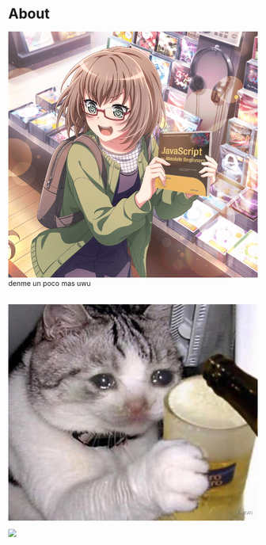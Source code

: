 # About
<img src="img/JS_for_beginners.png">

<div allign="center">denme un poco mas uwu<div/>
<br><br/>
<img src="img/gato_llorando.jpeg" >

<a href="https://wakatime.com"><img src="https://wakatime.com/share/@018e9b5b-2ddb-4dae-9cc9-1a202715f0c8/bbf6037b-252b-4e3f-8e58-d999cda3fe04.png" /></a>

